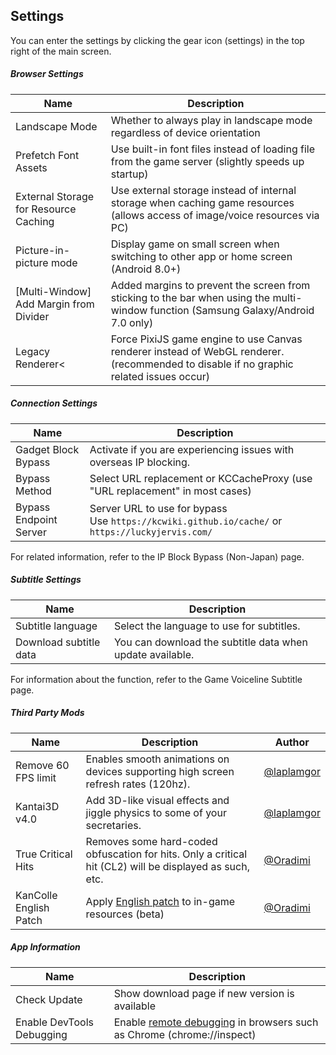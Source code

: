 <link rel="stylesheet" href="https://fonts.googleapis.com/css2?family=Material+Symbols+Outlined:opsz,wght,FILL,GRAD@20,400,0,0&icon_names=settings" />

## Settings 

You can enter the settings by clicking the gear icon (<span class="material-symbols-outlined inline-icon">settings</span>) in the top right of the main screen.

##### Browser Settings

| Name | Description | 
| --- | -- |
| Landscape Mode | Whether to always play in landscape mode regardless of device orientation |
| Prefetch Font Assets | Use built-in font files instead of loading file from the game server (slightly speeds up startup) |
| External Storage for Resource Caching | Use external storage instead of internal storage when caching game resources<br/>(allows access of image/voice resources via PC) |
| Picture-in-picture mode | Display game on small screen when switching to other app or home screen (Android 8.0+)|
| [Multi-Window] Add Margin from Divider | Added margins to prevent the screen from sticking to the bar when using the multi-window function (Samsung Galaxy/Android 7.0 only) |
| Legacy Renderer< | Force PixiJS game engine to use Canvas renderer instead of WebGL renderer. (recommended to disable if no graphic related issues occur) | 

##### Connection Settings

| Name | Description | 
| --- | --- |
| Gadget Block Bypass | Activate if you are experiencing issues with overseas IP blocking. |
| Bypass Method | Select URL replacement or KCCacheProxy (use "URL replacement" in most cases)|
| Bypass Endpoint Server | Server URL to use for bypass<br/>Use `https://kcwiki.github.io/cache/` or `https://luckyjervis.com/` |

For related information, refer to the <span class="link" data-move="gadgetbypass">IP Block Bypass (Non-Japan)</span> page.

##### Subtitle Settings

| Name | Description |
| --- | --- |
| Subtitle language | Select the language to use for subtitles. |
| Download subtitle data | You can download the subtitle data when update available. |

For information about the function, refer to the <span class="link" data-move="voiceline">Game Voiceline Subtitle</span> page.

##### Third Party Mods

| Name                   | Description | Author |
|------------------------| --- | --- |
| Remove 60 FPS limit    | Enables smooth animations on devices supporting high screen refresh rates (120hz). | [@laplamgor](https://x.com/laplamgor) |
| Kantai3D v4.0          | Add 3D-like visual effects and jiggle physics to some of your secretaries. | [@laplamgor](https://x.com/laplamgor) | 
| True Critical Hits     | Removes some hard-coded obfuscation for hits. Only a critical hit (CL2) will be displayed as such, etc. | [@Oradimi](https://x.com/oradimi) |
| KanColle English Patch | Apply [English patch](https://github.com/Oradimi/KanColle-English-Patch-KCCP) to in-game resources (beta) | [@Oradimi](https://x.com/oradimi) |

##### App Information

| Name | Description | 
| --- | --- |
| Check Update | Show download page if new version is available | 
| Enable DevTools Debugging | Enable [remote debugging](https://developer.chrome.com/docs/devtools/remote-debugging?hl=en) in browsers such as Chrome (chrome://inspect) |